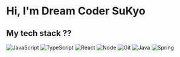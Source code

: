 <h1> Hi, I'm Dream Coder SuKyo</h1>

<h2> My tech stack ?? </h2>

![JavaScript](https://img.shields.io/badge/-JavaScript-%23F7DF1C?style=for-the-badge&logo=javascript&logoColor=000000&labelColor=%23F7DF1C&color=%23FFCE5A)
![TypeScript](https://img.shields.io/badge/-TypeScript-007ACC?style=for-the-badge&logo=typescript&logoColor=white)
![React](https://img.shields.io/badge/-React-222222?style=for-the-badge&logo=react)
![Node](https://img.shields.io/badge/-Nodejs-43853d?style=for-the-badge&logo=Node.js&logoColor=white)
![Git](https://img.shields.io/badge/-Git-F05032?style=for-the-badge&logo=git&logoColor=ffffff)
![Java](https://img.shields.io/badge/-Java-%23F7DF1C?style=for-the-badge&logo=java&logoColor=000000&labelColor=%23F7DF1C&color=%23FFCE5A)
![Spring](https://img.shields.io/badge/-Spring-43853d?style=for-the-badge&logo=Spring&logoColor=white)


